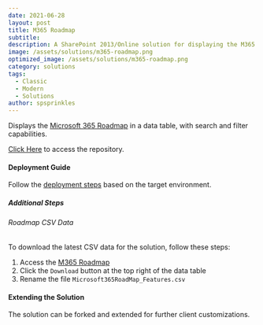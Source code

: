 ```yaml
---
date: 2021-06-28
layout: post
title: M365 Roadmap
subtitle:
description: A SharePoint 2013/Online solution for displaying the M365 roadmap.
image: /assets/solutions/m365-roadmap.png
optimized_image: /assets/solutions/m365-roadmap.png
category: solutions
tags:
  - Classic
  - Modern
  - Solutions
author: spsprinkles
---
```


Displays the [Microsoft 365 Roadmap](https://www.microsoft.com/en-us/microsoft-365/roadmap) in a data table, with search and filter capabilities.

[Click Here](https://github.com/spsprinkles/m365-roadmap) to access the repository.

#### Deployment Guide

Follow the [deployment steps](/jump-start-projects/overview/deployment) based on the target environment.

##### Additional Steps

###### Roadmap CSV Data

To download the latest CSV data for the solution, follow these steps:

1. Access the [M365 Roadmap](https://www.microsoft.com/en-us/microsoft-365/roadmap)
2. Click the `Download` button at the top right of the data table
3. Rename the file `Microsoft365RoadMap_Features.csv`

#### Extending the Solution

The solution can be forked and extended for further client customizations.